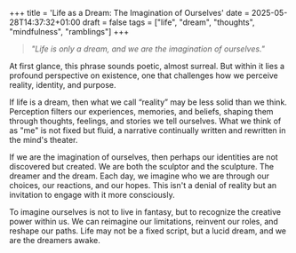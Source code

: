 +++
title = 'Life as a Dream: The Imagination of Ourselves'
date = 2025-05-28T14:37:32+01:00
draft = false
tags = ["life", "dream", "thoughts", "mindfulness", "ramblings"]
+++
> *"Life is only a dream, and we are the imagination of ourselves."*

At first glance, this phrase sounds poetic, almost surreal. But within it lies a profound perspective on existence, one that challenges how we perceive reality, identity, and purpose.

If life is a dream, then what we call “reality” may be less solid than we think. Perception filters our experiences, memories, and beliefs, shaping them through thoughts, feelings, and stories we tell ourselves. What we think of as "me" is not fixed but fluid, a narrative continually written and rewritten in the mind's theater.

If we are the imagination of ourselves, then perhaps our identities are not discovered but created. We are both the sculptor and the sculpture. The dreamer and the dream. Each day, we imagine who we are through our choices, our reactions, and our hopes. This isn't a denial of reality but an invitation to engage with it more consciously.

To imagine ourselves is not to live in fantasy, but to recognize the creative power within us. We can reimagine our limitations, reinvent our roles, and reshape our paths. Life may not be a fixed script, but a lucid dream, and we are the dreamers awake.